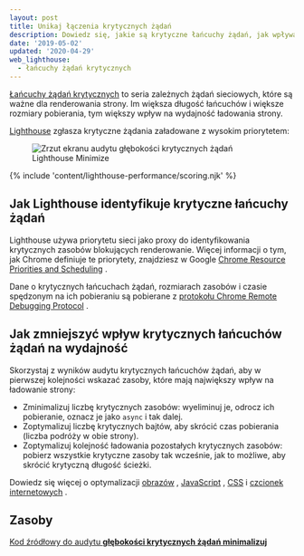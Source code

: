 ```yaml
---
layout: post
title: Unikaj łączenia krytycznych żądań
description: Dowiedz się, jakie są krytyczne łańcuchy żądań, jak wpływają na wydajność strony internetowej i jak możesz zmniejszyć ten efekt.
date: '2019-05-02'
updated: '2020-04-29'
web_lighthouse:
  - łańcuchy żądań krytycznych
---
```


[Łańcuchy żądań krytycznych](https://developers.google.com/web/fundamentals/performance/critical-rendering-path) to seria zależnych żądań sieciowych, które są ważne dla renderowania strony. Im większa długość łańcuchów i większe rozmiary pobierania, tym większy wpływ na wydajność ładowania strony.

[Lighthouse](https://developers.google.com/web/tools/lighthouse/) zgłasza krytyczne żądania załadowane z wysokim priorytetem:

<figure class="w-figure"><img class="w-screenshot" src="critical-request-chains.png" alt="Zrzut ekranu audytu głębokości krytycznych żądań Lighthouse Minimize"></figure>

{% include 'content/lighthouse-performance/scoring.njk' %}

## Jak Lighthouse identyfikuje krytyczne łańcuchy żądań

Lighthouse używa priorytetu sieci jako proxy do identyfikowania krytycznych zasobów blokujących renderowanie. Więcej informacji o tym, jak Chrome definiuje te priorytety, znajdziesz w Google [Chrome Resource Priorities and Scheduling](https://docs.google.com/document/d/1bCDuq9H1ih9iNjgzyAL0gpwNFiEP4TZS-YLRp_RuMlc/edit) .

Dane o krytycznych łańcuchach żądań, rozmiarach zasobów i czasie spędzonym na ich pobieraniu są pobierane z [protokołu Chrome Remote Debugging Protocol](https://github.com/ChromeDevTools/devtools-protocol) .

## Jak zmniejszyć wpływ krytycznych łańcuchów żądań na wydajność

Skorzystaj z wyników audytu krytycznych łańcuchów żądań, aby w pierwszej kolejności wskazać zasoby, które mają największy wpływ na ładowanie strony:

- Zminimalizuj liczbę krytycznych zasobów: wyeliminuj je, odrocz ich pobieranie, oznacz je jako `async` i tak dalej.
- Zoptymalizuj liczbę krytycznych bajtów, aby skrócić czas pobierania (liczba podróży w obie strony).
- Zoptymalizuj kolejność ładowania pozostałych krytycznych zasobów: pobierz wszystkie krytyczne zasoby tak wcześnie, jak to możliwe, aby skrócić krytyczną długość ścieżki.

Dowiedz się więcej o optymalizacji [obrazów](/use-imagemin-to-compress-images) , [JavaScript](/apply-instant-loading-with-prpl) , [CSS](/defer-non-critical-css) i [czcionek internetowych](/avoid-invisible-text) .

## Zasoby

[Kod źródłowy do audytu **głębokości krytycznych żądań minimalizuj**](https://github.com/GoogleChrome/lighthouse/blob/master/lighthouse-core/audits/critical-request-chains.js)
